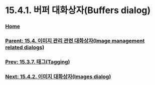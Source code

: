 # 15.4.1. 버퍼 대화상자(Buffers dialog)

### [Home](./00-home.md)
### [Parent: 15.4. 이미지 관리 관련 대화상자(Image management related dialogs)](./15-04-00-image-management-related-dialogs.md)
### [Prev: 15.3.7. 태그(Tagging)](./15-03-07-00-tagging.md)
### [Next: 15.4.2. 이미지 대화상자(Images dialog)](./15-04-02-images-dialog.md)

